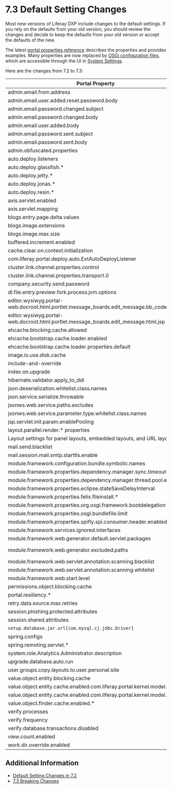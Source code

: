 # 7.3 Default Setting Changes

Most new versions of Liferay DXP include changes to the default settings. If you rely on the defaults from your old version, you should review the changes and decide to keep the defaults from your old version or accept the defaults of the new.

The latest [portal properties reference](https://docs.liferay.com/dxp/portal/7.3-latest/propertiesdoc/portal.properties.html) describes the properties and provides examples. Many properties are now replaced by [OSGi configuration files](../../../system-administration/system-settings/using-configuration-files.md), which are accessible through the UI in [System Settings](../../../system-administration/system-settings/system-settings.md).

Here are the changes from 7.2 to 7.3:

| **Portal Property** | **7.2 Default** | **7.3 Default** |
| --- | --- | --- |
| admin.email.from.address | test@liferay.com | test@domain.invalid |
| admin.email.user.added.reset.password.body | *NA* | com/liferay/portlet/admin/dependencies/email_user_added_reset_password_body.tmpl |
| admin.email.password.changed.subject | *NA* | com/liferay/portlet/admin/dependencies/email_password_changed_subject.tmpl |
| admin.email.password.changed.body | *NA* | com/liferay/portlet/admin/dependencies/email_password_changed_body.tmpl |
| admin.email.user.added.body | Removed in a 7.2 follow-up release | Removed |
| admin.email.password.sent.subject | com/liferay/portlet/admin/dependencies/email_password_sent_subject.tmpl | Removed |
| admin.email.password.sent.body | com/liferay/portlet/admin/dependencies/email_password_sent_body.tmpl | Removed |
| admin.obfuscated.properties | See this [section](https://docs.liferay.com/dxp/portal/7.2-latest/propertiesdoc/portal.properties.html#Admin%20Portlet) | dropped captcha.engine.recaptcha.key.private |
| auto.deploy.listeners | See this [section](https://docs.liferay.com/dxp/portal/7.2-latest/propertiesdoc/portal.properties.html#Auto%20Deploy) | Removed com.liferay.portal.deploy.auto.ExtAutoDeployListener |
| auto.deploy.glassfish.* | See this [section](vhttps://docs.liferay.com/dxp/portal/7.2-latest/propertiesdoc/portal.properties.html#Auto%20Deploy) | Removed |
| auto.deploy.jetty.* | See this [section](https://docs.liferay.com/dxp/portal/7.2-latest/propertiesdoc/portal.properties.html#Auto%20Deploy) | Removed |
| auto.deploy.jonas.* | See this [section](https://docs.liferay.com/dxp/portal/7.2-latest/propertiesdoc/portal.properties.html#Auto%20Deploy) | Removed |
| auto.deploy.resin.* | See this [section](https://docs.liferay.com/dxp/portal/7.2-latest/propertiesdoc/portal.properties.html#Auto%20Deploy) | Removed |
| axis.servlet.enabled | *NA* | false |
| axis.servlet.mapping | *NA* | /api/axis/* |
| blogs.entry.page.delta.values | See this [section](https://docs.liferay.com/dxp/portal/7.2-latest/propertiesdoc/portal.properties.html#Blogs%20Service) | See the values in the [Blogs Service section](https://docs.liferay.com/dxp/portal/7.3-latest/propertiesdoc/portal.properties.html#Blogs%20Service). |
| blogs.image.extensions | .gif,.jpeg,.jpg,.png | Removed |
| blogs.image.max.size | 5242880 | Removed |
| buffered.increment.enabled | true | Removed. See the [breaking change](https://learn.liferay.com/dxp/7.x/en/liferay-internals/reference/7-3-breaking-changes.html). |
| cache.clear.on.context.initialization | true | Removed |
| com.liferay.portal.deploy.auto.ExtAutoDeployListener | See this [section](https://docs.liferay.com/dxp/portal/7.2-latest/propertiesdoc/portal.properties.html#Auto%20Deploy) | Removed |
| cluster.link.channel.properties.control | See this [section](https://docs.liferay.com/dxp/portal/7.2-latest/propertiesdoc/portal.properties.html#Cluster%20Link) | jgroups/udp_control.xml |
| cluster.link.channel.properties.transport.0 | See this [section](https://docs.liferay.com/dxp/portal/7.2-latest/propertiesdoc/portal.properties.html#Cluster%20Link) | jgroups/udp_transport.xml |
| company.security.send.password | false | Removed |
| dl.file.entry.preview.fork.process.jvm.options | *NA* | *blank*. See the [Document Library Service section](https://docs.liferay.com/dxp/portal/7.3-latest/propertiesdoc/portal.properties.html#Document%20Library%20Service). |
| editor.wysiwyg.portal-web.docroot.html.portlet.message_boards.edit_message.bb_code.jsp | alloyeditor_bbcode | Removed |
| editor.wysiwyg.portal-web.docroot.html.portlet.message_boards.edit_message.html.jsp | alloyeditor | Removed |
| ehcache.blocking.cache.allowed | false | Removed. See the [breaking change](https://learn.liferay.com/dxp/7.x/en/liferay-internals/reference/7-3-breaking-changes.html#remove-support-for-blocking-cache). |
| ehcache.bootstrap.cache.loader.enabled | false | Removed. See the [breaking change](https://learn.liferay.com/dxp/7.x/en/liferay-internals/reference/7-3-breaking-changes.html#remove-support-for-blocking-cache). |
| ehcache.bootstrap.cache.loader.properties.default | *blank* | Removed. See the [breaking change](https://learn.liferay.com/dxp/7.x/en/liferay-internals/reference/7-3-breaking-changes.html#remove-support-for-blocking-cache). |
| image.io.use.disk.cache | true | false |
| include-and-override | See this [section](https://docs.liferay.com/dxp/portal/7.2-latest/propertiesdoc/portal.properties.html#Properties%20Override) | Removed portal-companyID.properties overrides |
| index.on.upgrade | false | Removed |
| hibernate.validator.apply_to_ddl | *NA* | false. See the [Hibernate section](https://docs.liferay.com/dxp/portal/7.3-latest/propertiesdoc/portal.properties.html#Hibernate). |
| json.deserialization.whitelist.class.names | See this [section](https://docs.liferay.com/dxp/portal/7.2-latest/propertiesdoc/portal.properties.html#JSON) | Added [values](https://docs.liferay.com/dxp/portal/7.3-latest/propertiesdoc/portal.properties.html#JSON). |
| json.service.serialize.throwable | *NA* | New. See the [JSON section](https://docs.liferay.com/dxp/portal/7.3-latest/propertiesdoc/portal.properties.html#JSON). |
| jsonws.web.service.paths.excludes | *blank* | /user/update-password |
| jsonws.web.service.parameter.type.whitelist.class.names | *NA* | New. See the [JSON Web Service section](https://docs.liferay.com/dxp/portal/7.3-latest/propertiesdoc/portal.properties.html#JSON%20Web%20Service). |
| jsp.servlet.init.param.enablePooling | *NA* | false |
| layout.parallel.render.* properties | See this [section](https://docs.liferay.com/dxp/portal/7.2-latest/propertiesdoc/portal.properties.html#Layouts) | Removed. See the [breaking change](https://learn.liferay.com/dxp/7.x/en/liferay-internals/reference/7-3-breaking-changes.html#server-side-parallel-rendering-is-no-longer-supported). |
| Layout settings for panel layouts, embedded layouts, and URL layouts | See the [properties](https://docs.liferay.com/dxp/portal/7.2-latest/propertiesdoc/portal.properties.html#Layouts). | Removed |
| mail.send.blacklist | *NA* | New. See the [Mail section](https://docs.liferay.com/dxp/portal/7.3-latest/propertiesdoc/portal.properties.html#Mail). |
| mail.session.mail.smtp.starttls.enable | *NA* | true. See the [Mail section](https://docs.liferay.com/dxp/portal/7.3-latest/propertiesdoc/portal.properties.html#Mail). |
| module.framework.configuration.bundle.symbolic.names | *NA* | New. See this [section](https://docs.liferay.com/dxp/portal/7.3-latest/propertiesdoc/portal.properties.html#Module%20Framework) |
| module.framework.properties.dependency.manager.sync.timeout | *NA* | 60 | 
| module.framework.properties.dependency.manager.thread.pool.enabled | *NA* | true |
| module.framework.properties.eclipse.stateSaveDelayInterval | *NA* | 60000 |
| module.framework.properties.felix.fileinstall.* | See this [section](https://docs.liferay.com/dxp/portal/7.2-latest/propertiesdoc/portal.properties.html#Module%20Framework) | Renamed to module.framework.properties.file.install.* |
| module.framework.properties.org.osgi.framework.bootdelegation | See this [section](https://docs.liferay.com/dxp/portal/7.2-latest/propertiesdoc/portal.properties.html#Module%20Framework) | Added com.sun.imageio.plugins.*; removed javax.validation and javax.validation.* |
| module.framework.properties.osgi.bundlefile.limit | *NA* | 100000 |
| module.framework.properties.spifly.spi.consumer.header.enabled | *NA* | false |
| module.framework.services.ignored.interfaces | See this [section](https://docs.liferay.com/dxp/portal/7.2-latest/propertiesdoc/portal.properties.html#Module%20Framework) | Added com.liferay.trash.kernel.service.* |
| module.framework.web.generator.default.servlet.packages | See this [section](https://docs.liferay.com/dxp/portal/7.2-latest/propertiesdoc/portal.properties.html#Module%20Framework%20Web%20Application%20Bundles) | Removed org.eclipse.jetty.websocket.server and org.glassfish.tyrus.servlet |
| module.framework.web.generator.excluded.paths | See this [section](https://docs.liferay.com/dxp/portal/7.2-latest/propertiesdoc/portal.properties.html#Module%20Framework%20Web%20Application%20Bundles) | Added WEB-INF/lib/jackson-databind.jar and WEB-INF/lib/portletmvc4spring-framework.jar; dropped WEB-INF/lib/spring-webmvc-portlet.jar |
| module.framework.web.servlet.annotation.scanning.blacklist | *NA* | See the [Module Framework Web Application Bundles section](https://docs.liferay.com/dxp/portal/7.3-latest/propertiesdoc/portal.properties.html#Module%20Framework%20Web%20Application%20Bundles) |
| module.framework.web.servlet.annotation.scanning.whitelist | *NA* | com/liferay/faces/ |
| module.framework.web.start.level | *NA* | 15. See the [Module Framework section](https://docs.liferay.com/dxp/portal/7.2-latest/propertiesdoc/portal.properties.html#Module%20Framework).
| permissions.object.blocking.cache | false | Removed. See this [breaking change](https://learn.liferay.com/dxp/7.x/en/liferay-internals/reference/7-3-breaking-changes.html#remove-support-for-blocking-cache). |
| portal.resiliency.* | See this [section](https://docs.liferay.com/dxp/portal/7.2-latest/propertiesdoc/portal.properties.html#Portal%20Resiliency) | Removed |
| retry.data.source.max.retries | 100 | 0 |
| session.phishing.protected.attributes | See this [section](https://docs.liferay.com/dxp/portal/7.2-latest/propertiesdoc/portal.properties.html#Session) | added SETUP_WIZARD_PASSWORD_UPDATED |
| session.shared.attributes | See this [section](https://docs.liferay.com/dxp/portal/7.2-latest/propertiesdoc/portal.properties.html#Session) | dropped org.apache.struts.action.LOCALE |
| `setup.database.jar.url[com.mysql.cj.jdbc.Driver]` | http* | https* |
| spring.configs | See this [section](https://docs.liferay.com/dxp/portal/7.2-latest/propertiesdoc/portal.properties.html#Spring) | dropped META-INF/fabric-spring.xml and META-INF/asset-spring.xml |
| spring.remoting.servlet.* | Removed in a 7.2 follow-up release | Removed |
| system.role.Analytics.Administrator.description | *NA* | See the [Groups and Roles section](https://docs.liferay.com/dxp/portal/7.3-latest/propertiesdoc/portal.properties.html#Groups%20and%20Roles) |
| upgrade.database.auto.run | *NA* | false. See the [breaking change](https://learn.liferay.com/dxp/7.x/en/liferay-internals/reference/7-3-breaking-changes.html#replaced-osgi-configuration-property-autoupgrade). |
| user.groups.copy.layouts.to.user.personal.site | false | Removed the [breaking change](https://learn.liferay.com/dxp/7.x/en/liferay-internals/reference/7-3-breaking-changes.html#removed-portal-property-user-groups-copy-layouts-to-user-personal-site). |
| value.object.entity.blocking.cache | true | Removed. See the [breaking change](https://learn.liferay.com/dxp/7.x/en/liferay-internals/reference/7-3-breaking-changes.html#remove-support-for-blocking-cache). |
| value.object.entity.cache.enabled.com.liferay.portal.kernel.model.Layout | true | Removed. See the [breaking change](https://learn.liferay.com/dxp/7.x/en/liferay-internals/reference/7-3-breaking-changes.html#remove-support-for-setting-cache-properties-for-each-entity-model). |
| value.object.entity.cache.enabled.com.liferay.portal.kernel.model.User | true | Removed. See the [breaking change](https://learn.liferay.com/dxp/7.x/en/liferay-internals/reference/7-3-breaking-changes.html#remove-support-for-setting-cache-properties-for-each-entity-model). |
| value.object.finder.cache.enabled.* | See this [section](https://docs.liferay.com/dxp/portal/7.2-latest/propertiesdoc/portal.properties.html#Value%20Object) | Removed. See the [breaking change](https://learn.liferay.com/dxp/7.x/en/liferay-internals/reference/7-3-breaking-changes.html#remove-support-for-setting-cache-properties-for-each-entity-model). |
| verify.processes | See this [section](https://docs.liferay.com/dxp/portal/7.2-latest/propertiesdoc/portal.properties.html#Verify) | Removed |
| verify.frequency | See this [section](https://docs.liferay.com/dxp/portal/7.2-latest/propertiesdoc/portal.properties.html#Verify) | Removed |
| verify.database.transactions.disabled | See this [section](https://docs.liferay.com/dxp/portal/7.2-latest/propertiesdoc/portal.properties.html#Verify) | Removed |
| view.count.enabled | *NA* | true. See the [breaking change](https://learn.liferay.com/dxp/7.x/en/liferay-internals/reference/7-3-breaking-changes.html). |
| work.dir.override.enabled | *NA* | false. See the [Work Directory section](https://docs.liferay.com/dxp/portal/7.3-latest/propertiesdoc/portal.properties.html#Work%20Directory). |

## Additional Information

* [Default Setting Changes in 7.2](default-setting-changes-in-7-2.md)
* [7.3 Breaking Changes](../../../liferay-internals/reference/7-3-breaking-changes.md)